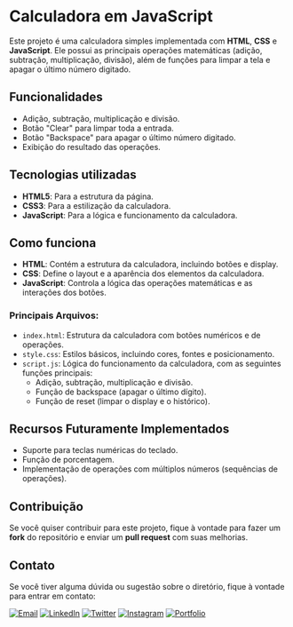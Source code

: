 # Calculadora em JavaScript

Este projeto é uma calculadora simples implementada com **HTML**, **CSS** e **JavaScript**. Ele possui as principais operações matemáticas (adição, subtração, multiplicação, divisão), além de funções para limpar a tela e apagar o último número digitado.

## Funcionalidades

- Adição, subtração, multiplicação e divisão.
- Botão "Clear" para limpar toda a entrada.
- Botão "Backspace" para apagar o último número digitado.
- Exibição do resultado das operações.

## Tecnologias utilizadas

- **HTML5**: Para a estrutura da página.
- **CSS3**: Para a estilização da calculadora.
- **JavaScript**: Para a lógica e funcionamento da calculadora.

## Como funciona

- **HTML**: Contém a estrutura da calculadora, incluindo botões e display.
- **CSS**: Define o layout e a aparência dos elementos da calculadora.
- **JavaScript**: Controla a lógica das operações matemáticas e as interações dos botões.

### Principais Arquivos:

- `index.html`: Estrutura da calculadora com botões numéricos e de operações.
- `style.css`: Estilos básicos, incluindo cores, fontes e posicionamento.
- `script.js`: Lógica do funcionamento da calculadora, com as seguintes funções principais:
  - Adição, subtração, multiplicação e divisão.
  - Função de backspace (apagar o último dígito).
  - Função de reset (limpar o display e o histórico).

## Recursos Futuramente Implementados

- Suporte para teclas numéricas do teclado.
- Função de porcentagem.
- Implementação de operações com múltiplos números (sequências de operações).

## Contribuição

Se você quiser contribuir para este projeto, fique à vontade para fazer um **fork** do repositório e enviar um **pull request** com suas melhorias.

## Contato

Se você tiver alguma dúvida ou sugestão sobre o diretório, fique à vontade para entrar em contato:

[![Email](https://img.shields.io/badge/Email-D14836?style=for-the-badge&logo=gmail&logoColor=white)](mailto:righigordev@gmail.com)
[![LinkedIn](https://img.shields.io/badge/LinkedIn-0077B5?style=for-the-badge&logo=linkedin&logoColor=white)](https://www.linkedin.com/in/igor-righi/) [![Twitter](https://img.shields.io/badge/Twitter-1DA1F2?style=for-the-badge&logo=twitter&logoColor=white)](https://twitter.com/righigor) [![Instagram](https://img.shields.io/badge/Instagram-E4405F?style=for-the-badge&logo=instagram&logoColor=white)](https://www.instagram.com/righigor/) [![Portfolio](https://img.shields.io/badge/Portfolio-9cf?style=for-the-badge&logo=appveyor&logoColor=white)](https://righigordev.netlify.app/)
